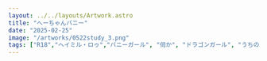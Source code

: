 ```yaml
---
layout: ../../layouts/Artwork.astro
title: "へーちゃんバニー"
date: "2025-02-25"
image: "/artworks/0522study_3.png"
tags: ["R18","ヘイミル・ロゥ","バニーガール", "伺か", "ドラゴンガール", "うちのこ", "つの","かんたん絵"]
---
```


